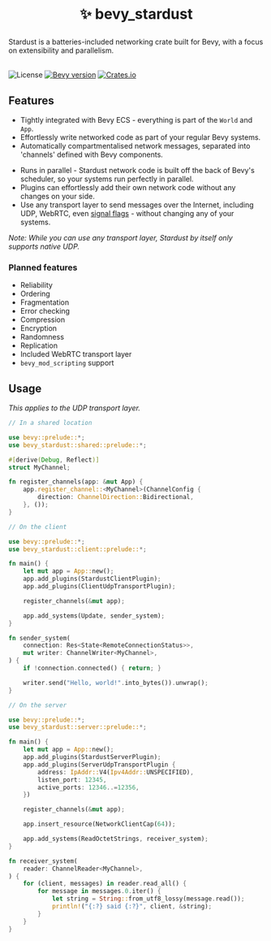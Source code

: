 <h1><p align="center">✨ bevy_stardust</p></h1>
Stardust is a batteries-included networking crate built for Bevy, with a focus on extensibility and parallelism.
<br></br>

![License](https://img.shields.io/github/license/veritius/bevy_stardust)
[![Bevy version](https://img.shields.io/badge/bevy-0.11-blue?color=blue)](https://bevyengine.org/)
[![Crates.io](https://img.shields.io/crates/v/bevy_stardust)](https://crates.io/crates/bevy_stardust)

## Features
- Tightly integrated with Bevy ECS - everything is part of the `World` and `App`.
- Effortlessly write networked code as part of your regular Bevy systems.
- Automatically compartmentalised network messages, separated into 'channels' defined with Bevy components.
<!-- - Easily cross-platform, including WASM (depending on your transport layer) -->
- Runs in parallel - Stardust network code is built off the back of Bevy's scheduler, so your systems run perfectly in parallel.
- Plugins can effortlessly add their own network code without any changes on your side.
- Use any transport layer to send messages over the Internet, including UDP, WebRTC, even [signal flags](https://en.wikipedia.org/wiki/International_maritime_signal_flags) - without changing any of your systems.
<!-- - Replicate components, even those from other crates, with a single line of code. -->
<!-- - Control replication on a per-entity basis with components and bundles. -->

*Note: While you can use any transport layer, Stardust by itself only supports native UDP.*

### Planned features
- Reliability
- Ordering
- Fragmentation
- Error checking
- Compression
- Encryption
- Randomness
- Replication
- Included WebRTC transport layer
- `bevy_mod_scripting` support

## Usage
*This applies to the UDP transport layer.*

```rs
// In a shared location

use bevy::prelude::*;
use bevy_stardust::shared::prelude::*;

#[derive(Debug, Reflect)]
struct MyChannel;

fn register_channels(app: &mut App) {
    app.register_channel::<MyChannel>(ChannelConfig {
        direction: ChannelDirection::Bidirectional,
    }, ());
}
```
```rs
// On the client

use bevy::prelude::*;
use bevy_stardust::client::prelude::*;

fn main() {
    let mut app = App::new();
    app.add_plugins(StardustClientPlugin);
    app.add_plugins(ClientUdpTransportPlugin);

    register_channels(&mut app);

    app.add_systems(Update, sender_system);
}

fn sender_system(
    connection: Res<State<RemoteConnectionStatus>>,
    mut writer: ChannelWriter<MyChannel>,
) {
    if !connection.connected() { return; }

    writer.send("Hello, world!".into_bytes()).unwrap();
}
```
```rs
// On the server

use bevy::prelude::*;
use bevy_stardust::server::prelude::*;

fn main() {
    let mut app = App::new();
    app.add_plugins(StardustServerPlugin);
    app.add_plugins(ServerUdpTransportPlugin {
        address: IpAddr::V4(Ipv4Addr::UNSPECIFIED),
        listen_port: 12345,
        active_ports: 12346..=12356,
    })

    register_channels(&mut app);

    app.insert_resource(NetworkClientCap(64));

    app.add_systems(ReadOctetStrings, receiver_system);
}

fn receiver_system(
    reader: ChannelReader<MyChannel>,
) {
    for (client, messages) in reader.read_all() {
        for message in messages.0.iter() {
            let string = String::from_utf8_lossy(message.read());
            println!("{:?} said {:?}", client, &string);
        }
    }
}
```